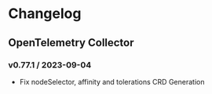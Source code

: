 # Changelog

## OpenTelemetry Collector

### v0.77.1 / 2023-09-04

- Fix nodeSelector, affinity and tolerations CRD Generation
